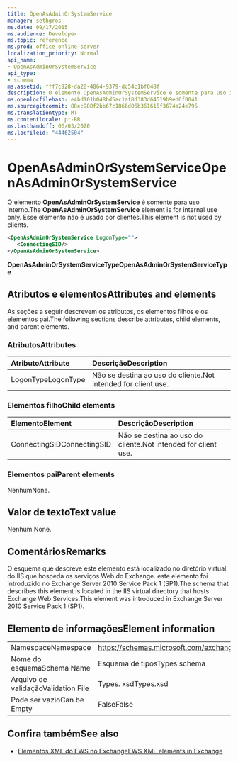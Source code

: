```yaml
---
title: OpenAsAdminOrSystemService
manager: sethgros
ms.date: 09/17/2015
ms.audience: Developer
ms.topic: reference
ms.prod: office-online-server
localization_priority: Normal
api_name:
- OpenAsAdminOrSystemService
api_type:
- schema
ms.assetid: fff7c928-da28-4864-9379-dc54c1bf048f
description: O elemento OpenAsAdminOrSystemService é somente para uso interno. Esse elemento não é usado por clientes.
ms.openlocfilehash: e4bd101b048bd5ac1af8d383d64519b9ed6f0041
ms.sourcegitcommit: 88ec988f2bb67c1866d06b361615f3674a24e795
ms.translationtype: MT
ms.contentlocale: pt-BR
ms.lasthandoff: 06/03/2020
ms.locfileid: "44462504"
---
```

# <a name="openasadminorsystemservice"></a><span data-ttu-id="19079-104">OpenAsAdminOrSystemService</span><span class="sxs-lookup"><span data-stu-id="19079-104">OpenAsAdminOrSystemService</span></span>

<span data-ttu-id="19079-105">O elemento **OpenAsAdminOrSystemService** é somente para uso interno.</span><span class="sxs-lookup"><span data-stu-id="19079-105">The **OpenAsAdminOrSystemService** element is for internal use only.</span></span> <span data-ttu-id="19079-106">Esse elemento não é usado por clientes.</span><span class="sxs-lookup"><span data-stu-id="19079-106">This element is not used by clients.</span></span> 
  
```XML
<OpenAsAdminOrSystemService LogonType="">
   <ConnectingSID/>
</OpenAsAdminOrSystemService>
```

 <span data-ttu-id="19079-107">**OpenAsAdminOrSystemServiceType**</span><span class="sxs-lookup"><span data-stu-id="19079-107">**OpenAsAdminOrSystemServiceType**</span></span>
## <a name="attributes-and-elements"></a><span data-ttu-id="19079-108">Atributos e elementos</span><span class="sxs-lookup"><span data-stu-id="19079-108">Attributes and elements</span></span>

<span data-ttu-id="19079-109">As seções a seguir descrevem os atributos, os elementos filhos e os elementos pai.</span><span class="sxs-lookup"><span data-stu-id="19079-109">The following sections describe attributes, child elements, and parent elements.</span></span>
  
### <a name="attributes"></a><span data-ttu-id="19079-110">Atributos</span><span class="sxs-lookup"><span data-stu-id="19079-110">Attributes</span></span>

|<span data-ttu-id="19079-111">**Atributo**</span><span class="sxs-lookup"><span data-stu-id="19079-111">**Attribute**</span></span>|<span data-ttu-id="19079-112">**Descrição**</span><span class="sxs-lookup"><span data-stu-id="19079-112">**Description**</span></span>|
|:-----|:-----|
|<span data-ttu-id="19079-113">LogonType</span><span class="sxs-lookup"><span data-stu-id="19079-113">LogonType</span></span>  <br/> |<span data-ttu-id="19079-114">Não se destina ao uso do cliente.</span><span class="sxs-lookup"><span data-stu-id="19079-114">Not intended for client use.</span></span>  <br/> |
   
### <a name="child-elements"></a><span data-ttu-id="19079-115">Elementos filho</span><span class="sxs-lookup"><span data-stu-id="19079-115">Child elements</span></span>

|<span data-ttu-id="19079-116">**Elemento**</span><span class="sxs-lookup"><span data-stu-id="19079-116">**Element**</span></span>|<span data-ttu-id="19079-117">**Descrição**</span><span class="sxs-lookup"><span data-stu-id="19079-117">**Description**</span></span>|
|:-----|:-----|
|<span data-ttu-id="19079-118">ConnectingSID</span><span class="sxs-lookup"><span data-stu-id="19079-118">ConnectingSID</span></span>  <br/> |<span data-ttu-id="19079-119">Não se destina ao uso do cliente.</span><span class="sxs-lookup"><span data-stu-id="19079-119">Not intended for client use.</span></span>  <br/> |
   
### <a name="parent-elements"></a><span data-ttu-id="19079-120">Elementos pai</span><span class="sxs-lookup"><span data-stu-id="19079-120">Parent elements</span></span>

<span data-ttu-id="19079-121">Nenhum</span><span class="sxs-lookup"><span data-stu-id="19079-121">None.</span></span>
  
## <a name="text-value"></a><span data-ttu-id="19079-122">Valor de texto</span><span class="sxs-lookup"><span data-stu-id="19079-122">Text value</span></span>

<span data-ttu-id="19079-123">Nenhum.</span><span class="sxs-lookup"><span data-stu-id="19079-123">None.</span></span>
  
## <a name="remarks"></a><span data-ttu-id="19079-124">Comentários</span><span class="sxs-lookup"><span data-stu-id="19079-124">Remarks</span></span>

<span data-ttu-id="19079-125">O esquema que descreve este elemento está localizado no diretório virtual do IIS que hospeda os serviços Web do Exchange. este elemento foi introduzido no Exchange Server 2010 Service Pack 1 (SP1).</span><span class="sxs-lookup"><span data-stu-id="19079-125">The schema that describes this element is located in the IIS virtual directory that hosts Exchange Web Services.This element was introduced in Exchange Server 2010 Service Pack 1 (SP1).</span></span>
  
## <a name="element-information"></a><span data-ttu-id="19079-126">Elemento de informações</span><span class="sxs-lookup"><span data-stu-id="19079-126">Element information</span></span>

|||
|:-----|:-----|
|<span data-ttu-id="19079-127">Namespace</span><span class="sxs-lookup"><span data-stu-id="19079-127">Namespace</span></span>  <br/> |https://schemas.microsoft.com/exchange/services/2006/types  <br/> |
|<span data-ttu-id="19079-128">Nome do esquema</span><span class="sxs-lookup"><span data-stu-id="19079-128">Schema Name</span></span>  <br/> |<span data-ttu-id="19079-129">Esquema de tipos</span><span class="sxs-lookup"><span data-stu-id="19079-129">Types schema</span></span>  <br/> |
|<span data-ttu-id="19079-130">Arquivo de validação</span><span class="sxs-lookup"><span data-stu-id="19079-130">Validation File</span></span>  <br/> |<span data-ttu-id="19079-131">Types. xsd</span><span class="sxs-lookup"><span data-stu-id="19079-131">Types.xsd</span></span>  <br/> |
|<span data-ttu-id="19079-132">Pode ser vazio</span><span class="sxs-lookup"><span data-stu-id="19079-132">Can be Empty</span></span>  <br/> |<span data-ttu-id="19079-133">False</span><span class="sxs-lookup"><span data-stu-id="19079-133">False</span></span>  <br/> |
   
## <a name="see-also"></a><span data-ttu-id="19079-134">Confira também</span><span class="sxs-lookup"><span data-stu-id="19079-134">See also</span></span>



- [<span data-ttu-id="19079-135">Elementos XML do EWS no Exchange</span><span class="sxs-lookup"><span data-stu-id="19079-135">EWS XML elements in Exchange</span></span>](ews-xml-elements-in-exchange.md)

